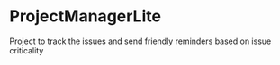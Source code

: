 # ProjectManagerLite
Project to track the issues and send friendly reminders based on issue criticality
